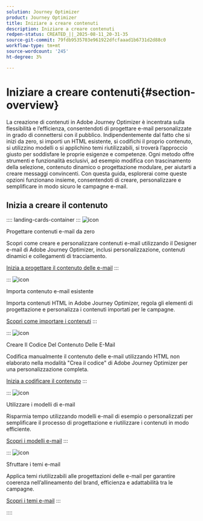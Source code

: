 ```yaml
---
solution: Journey Optimizer
product: Journey Optimizer
title: Iniziare a creare contenuti
description: Iniziare a creare contenuti
redpen-status: CREATED_||_2025-08-11_20-31-35
source-git-commit: 79fdb9535703e961922dfcfaaad1b6731d2d88c0
workflow-type: tm+mt
source-wordcount: '245'
ht-degree: 3%

---
```



# Iniziare a creare contenuti{#section-overview}

La creazione di contenuti in Adobe Journey Optimizer è incentrata sulla flessibilità e l’efficienza, consentendoti di progettare e-mail personalizzate in grado di connettersi con il pubblico. Indipendentemente dal fatto che si inizi da zero, si importi un HTML esistente, si codifichi il proprio contenuto, si utilizzino modelli o si applichino temi riutilizzabili, si troverà l’approccio giusto per soddisfare le proprie esigenze e competenze. Ogni metodo offre strumenti e funzionalità esclusivi, ad esempio modifica con trascinamento della selezione, contenuto dinamico o progettazione modulare, per aiutarti a creare messaggi convincenti. Con questa guida, esplorerai come queste opzioni funzionano insieme, consentendoti di creare, personalizzare e semplificare in modo sicuro le campagne e-mail.

## Inizia a creare il contenuto

:::: landing-cards-container
:::
![icon](https://cdn.experienceleague.adobe.com/icons/circle-play.svg?lang=it)

Progettare contenuti e-mail da zero

Scopri come creare e personalizzare contenuti e-mail utilizzando il Designer e-mail di Adobe Journey Optimizer, inclusi personalizzazione, contenuti dinamici e collegamenti di tracciamento.

[Inizia a progettare il contenuto delle e-mail](../using/email/content-from-scratch.md)
:::

:::
![icon](https://cdn.experienceleague.adobe.com/icons/list-check.svg?lang=it)

Importa contenuto e-mail esistente

Importa contenuti HTML in Adobe Journey Optimizer, regola gli elementi di progettazione e personalizza i contenuti importati per le campagne.

[Scopri come importare i contenuti](../using/email/existing-content.md)
:::

:::
![icon](https://cdn.experienceleague.adobe.com/icons/code-branch.svg?lang=it)

Creare Il Codice Del Contenuto Delle E-Mail

Codifica manualmente il contenuto delle e-mail utilizzando HTML non elaborato nella modalità &quot;Crea il codice&quot; di Adobe Journey Optimizer per una personalizzazione completa.

[Inizia a codificare il contenuto](../using/email/code-content.md)
:::

:::
![icon](https://cdn.experienceleague.adobe.com/icons/puzzle-piece.svg?lang=it)

Utilizzare i modelli di e-mail

Risparmia tempo utilizzando modelli e-mail di esempio o personalizzati per semplificare il processo di progettazione e riutilizzare i contenuti in modo efficiente.

[Scopri i modelli e-mail](../using/email/use-email-templates.md)
:::

:::
![icon](https://cdn.experienceleague.adobe.com/icons/gear.svg?lang=it)

Sfruttare i temi e-mail

Applica temi riutilizzabili alle progettazioni delle e-mail per garantire coerenza nell’allineamento del brand, efficienza e adattabilità tra le campagne.

[Scopri i temi e-mail](../using/email/apply-email-themes.md)
:::

::::
